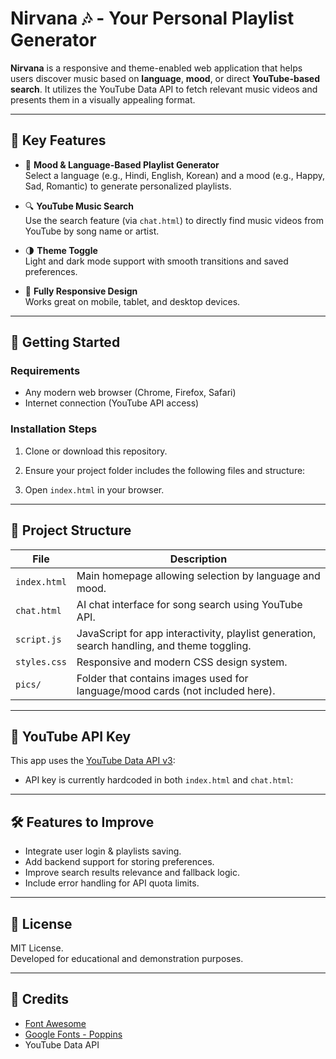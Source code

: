 # Nirvana 🎶 - Your Personal Playlist Generator

**Nirvana** is a responsive and theme-enabled web application that helps users discover music based on **language**, **mood**, or direct **YouTube-based search**. It utilizes the YouTube Data API to fetch relevant music videos and presents them in a visually appealing format.

---

## 🌟 Key Features

- 🎼 **Mood & Language-Based Playlist Generator**  
  Select a language (e.g., Hindi, English, Korean) and a mood (e.g., Happy, Sad, Romantic) to generate personalized playlists.

- 🔍 **YouTube Music Search**  
  Use the search feature (via `chat.html`) to directly find music videos from YouTube by song name or artist.

- 🌗 **Theme Toggle**  
  Light and dark mode support with smooth transitions and saved preferences.

- 📱 **Fully Responsive Design**  
  Works great on mobile, tablet, and desktop devices.

---

## 🚀 Getting Started

### Requirements

- Any modern web browser (Chrome, Firefox, Safari)
- Internet connection (YouTube API access)

### Installation Steps

1. Clone or download this repository.
2. Ensure your project folder includes the following files and structure:

3. Open `index.html` in your browser.

---

## 📁 Project Structure

| File         | Description |
|--------------|-------------|
| `index.html` | Main homepage allowing selection by language and mood. |
| `chat.html`  | AI chat interface for song search using YouTube API. |
| `script.js`  | JavaScript for app interactivity, playlist generation, search handling, and theme toggling. |
| `styles.css` | Responsive and modern CSS design system. |
| `pics/`      | Folder that contains images used for language/mood cards (not included here). |

---

## 🔑 YouTube API Key

This app uses the [YouTube Data API v3](https://developers.google.com/youtube/v3):

- API key is currently hardcoded in both `index.html` and `chat.html`:

---

## 🛠️ Features to Improve

- Integrate user login & playlists saving.
- Add backend support for storing preferences.
- Improve search results relevance and fallback logic.
- Include error handling for API quota limits.

---

## 📄 License

MIT License.  
Developed for educational and demonstration purposes.

---

## 🙌 Credits

- [Font Awesome](https://fontawesome.com/)
- [Google Fonts - Poppins](https://fonts.google.com/specimen/Poppins)
- YouTube Data API
